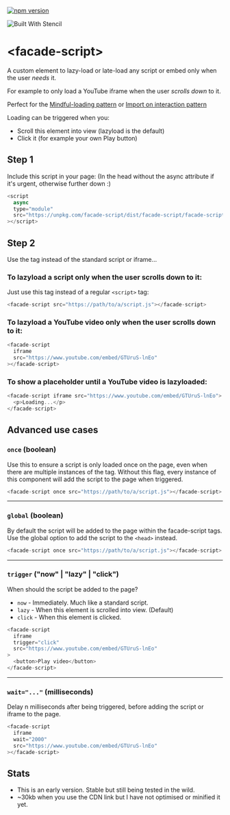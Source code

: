 [![npm version](https://badge.fury.io/js/facade-script.svg)](https://badge.fury.io/js/facade-script)

![Built With Stencil](https://img.shields.io/badge/-Built%20With%20Stencil-16161d.svg?logo=data%3Aimage%2Fsvg%2Bxml%3Bbase64%2CPD94bWwgdmVyc2lvbj0iMS4wIiBlbmNvZGluZz0idXRmLTgiPz4KPCEtLSBHZW5lcmF0b3I6IEFkb2JlIElsbHVzdHJhdG9yIDE5LjIuMSwgU1ZHIEV4cG9ydCBQbHVnLUluIC4gU1ZHIFZlcnNpb246IDYuMDAgQnVpbGQgMCkgIC0tPgo8c3ZnIHZlcnNpb249IjEuMSIgaWQ9IkxheWVyXzEiIHhtbG5zPSJodHRwOi8vd3d3LnczLm9yZy8yMDAwL3N2ZyIgeG1sbnM6eGxpbms9Imh0dHA6Ly93d3cudzMub3JnLzE5OTkveGxpbmsiIHg9IjBweCIgeT0iMHB4IgoJIHZpZXdCb3g9IjAgMCA1MTIgNTEyIiBzdHlsZT0iZW5hYmxlLWJhY2tncm91bmQ6bmV3IDAgMCA1MTIgNTEyOyIgeG1sOnNwYWNlPSJwcmVzZXJ2ZSI%2BCjxzdHlsZSB0eXBlPSJ0ZXh0L2NzcyI%2BCgkuc3Qwe2ZpbGw6I0ZGRkZGRjt9Cjwvc3R5bGU%2BCjxwYXRoIGNsYXNzPSJzdDAiIGQ9Ik00MjQuNywzNzMuOWMwLDM3LjYtNTUuMSw2OC42LTkyLjcsNjguNkgxODAuNGMtMzcuOSwwLTkyLjctMzAuNy05Mi43LTY4LjZ2LTMuNmgzMzYuOVYzNzMuOXoiLz4KPHBhdGggY2xhc3M9InN0MCIgZD0iTTQyNC43LDI5Mi4xSDE4MC40Yy0zNy42LDAtOTIuNy0zMS05Mi43LTY4LjZ2LTMuNkgzMzJjMzcuNiwwLDkyLjcsMzEsOTIuNyw2OC42VjI5Mi4xeiIvPgo8cGF0aCBjbGFzcz0ic3QwIiBkPSJNNDI0LjcsMTQxLjdIODcuN3YtMy42YzAtMzcuNiw1NC44LTY4LjYsOTIuNy02OC42SDMzMmMzNy45LDAsOTIuNywzMC43LDkyLjcsNjguNlYxNDEuN3oiLz4KPC9zdmc%2BCg%3D%3D&colorA=16161d&style=flat-square)

# \<facade-script>

A custom element to lazy-load or late-load any script or embed only when the user _needs_ it.

For example to only load a YouTube iframe when the user _scrolls down_ to it.

Perfect for the [Mindful-loading pattern](https://uxdesign.cc/boost-page-speed-with-mindful-loading-28905edac84d) or [Import on interaction pattern](https://addyosmani.com/blog/import-on-interaction/)

Loading can be triggered when you:

- Scroll this element into view (lazyload is the default)
- Click it (for example your own Play button)

## Step 1

Include this script in your page:
(In the head without the async attribute if it's urgent, otherwise further down :)

```js
<script
  async
  type="module"
  src="https://unpkg.com/facade-script/dist/facade-script/facade-script.esm.js"
></script>
```

## Step 2

Use the tag instead of the standard script or iframe...

### To lazyload a script only when the user scrolls down to it:

Just use this tag instead of a regular `<script>` tag:

```js
<facade-script src="https://path/to/a/script.js"></facade-script>
```

### To lazyload a YouTube video only when the user scrolls down to it:

```js
<facade-script
  iframe
  src="https://www.youtube.com/embed/GTUruS-lnEo"
></facade-script>
```

### To show a placeholder until a YouTube video is lazyloaded:

```js
<facade-script iframe src="https://www.youtube.com/embed/GTUruS-lnEo">
  <p>Loading...</p>
</facade-script>
```

## Advanced use cases

### `once` (boolean)

Use this to ensure a script is only loaded once on the page, even when there are multiple instances of the tag. Without this flag, every instance of this component will add the script to the page when triggered.

```js
<facade-script once src="https://path/to/a/script.js"></facade-script>
```

---

### `global` (boolean)

By default the script will be added to the page within the facade-script tags. Use the global option to add the script to the `<head>` instead.

```js
<facade-script once src="https://path/to/a/script.js"></facade-script>
```

---

### `trigger` ("now" | "lazy" | "click")

When should the script be added to the page?

- `now` - Immediately. Much like a standard script.
- `lazy` - When this element is scrolled into view. (Default)
- `click` - When this element is clicked.

```js
<facade-script
  iframe
  trigger="click"
  src="https://www.youtube.com/embed/GTUruS-lnEo"
>
  <button>Play video</button>
</facade-script>
```

---

### `wait="..."` (milliseconds)

Delay n milliseconds after being triggered, before adding the script or iframe to the page.

```js
<facade-script
  iframe
  wait="2000"
  src="https://www.youtube.com/embed/GTUruS-lnEo"
></facade-script>
```

## Stats

- This is an early version. Stable but still being tested in the wild.
- ~30kb when you use the CDN link but I have not optimised or minified it yet.
